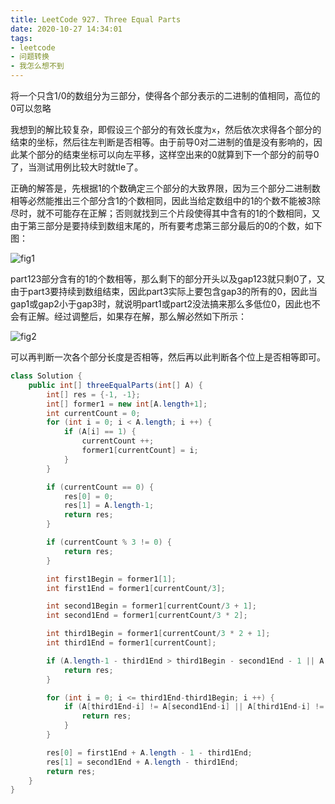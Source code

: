 ```yaml
---
title: LeetCode 927. Three Equal Parts
date: 2020-10-27 14:34:01
tags:
- leetcode
- 问题转换
- 我怎么想不到
---
```


将一个只含1/0的数组分为三部分，使得各个部分表示的二进制的值相同，高位的0可以忽略

<!--more-->

我想到的解比较复杂，即假设三个部分的有效长度为`x`，然后依次求得各个部分的结束的坐标，然后往左判断是否相等。由于前导0对二进制的值是没有影响的，因此某个部分的结束坐标可以向左平移，这样空出来的0就算到下一个部分的前导0了，当测试用例比较大时就tle了。

正确的解答是，先根据1的个数确定三个部分的大致界限，因为三个部分二进制数相等必然能推出三个部分含1的个数相同，因此当给定数组中的1的个数不能被3除尽时，就不可能存在正解；否则就找到三个片段使得其中含有的1的个数相同，又由于第三部分是要持续到数组末尾的，所有要考虑第三部分最后的0的个数，如下图：

![fig1](fig1.png)

part123部分含有的1的个数相等，那么剩下的部分开头以及gap123就只剩0了，又由于part3要持续到数组结束，因此part3实际上要包含gap3的所有的0，因此当gap1或gap2小于gap3时，就说明part1或part2没法搞来那么多低位0，因此也不会有正解。经过调整后，如果存在解，那么解必然如下所示：

![fig2](fig2.png)

可以再判断一次各个部分长度是否相等，然后再以此判断各个位上是否相等即可。

```java
class Solution {
    public int[] threeEqualParts(int[] A) {
        int[] res = {-1, -1};
        int[] former1 = new int[A.length+1];
        int currentCount = 0;
        for (int i = 0; i < A.length; i ++) {
            if (A[i] == 1) {
                currentCount ++;
                former1[currentCount] = i;
            }
        }

        if (currentCount == 0) {
            res[0] = 0;
            res[1] = A.length-1;
            return res;
        }

        if (currentCount % 3 != 0) {
            return res;            
        }

        int first1Begin = former1[1];
        int first1End = former1[currentCount/3];

        int second1Begin = former1[currentCount/3 + 1];
        int second1End = former1[currentCount/3 * 2];

        int third1Begin = former1[currentCount/3 * 2 + 1];
        int third1End = former1[currentCount];

        if (A.length-1 - third1End > third1Begin - second1End - 1 || A.length-1 - third1End > second1Begin - first1End - 1) {
            return res;
        }

        for (int i = 0; i <= third1End-third1Begin; i ++) {
            if (A[third1End-i] != A[second1End-i] || A[third1End-i] != A[first1End-i]) {
                return res;
            }
        }

        res[0] = first1End + A.length - 1 - third1End;
        res[1] = second1End + A.length - third1End;
        return res;
    }
}
```
